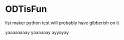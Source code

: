 # ODTisFun
list maker python test will probably have gibberish on it 


yaaaaaaaay 
yaaaaaay
ayyayay
